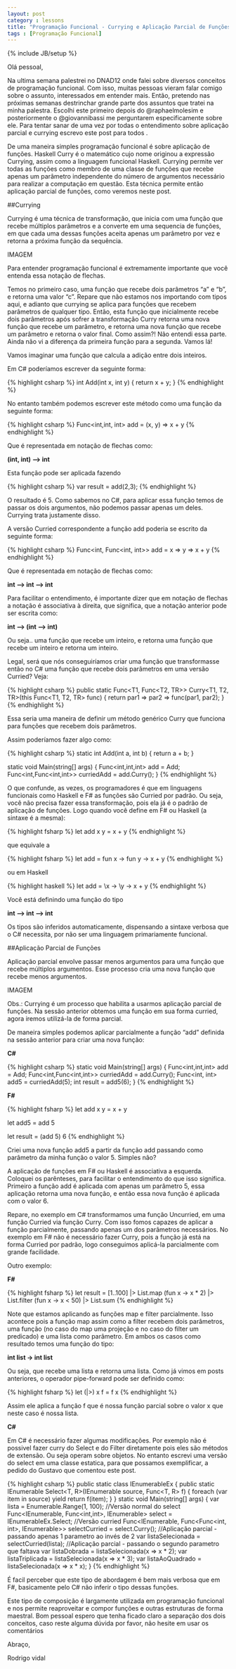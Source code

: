```yaml
---
layout: post
category : lessons
title: "Programação Funcional - Currying e Aplicação Parcial de Funções"
tags : [Programação Funcional]
---
```

{% include JB/setup %}

Olá pessoal,

Na ultima semana palestrei no DNAD12 onde falei sobre diversos conceitos de programação funcional. Com isso, muitas pessoas vieram falar comigo sobre o assunto, interessados em entender mais. Então, pretendo nas próximas semanas destrinchar grande parte dos assuntos que tratei na minha palestra. Escolhi este primeiro depois do @raphaelmolesim e posteriormente o @giovannibassi me perguntarem especificamente sobre ele. Para tentar sanar de uma vez por todas o entendimento sobre aplicação parcial e currying escrevo este post para todos  .

De uma maneira simples programação funcional é sobre aplicação de funções. Haskell Curry é o matemático cujo nome originou a expressão Currying, assim como a linguagem funcional Haskell. Currying permite ver todas as funções como membro de uma classe de funções que recebe apenas um parâmetro independente do número de argumentos necessário para realizar a computação em questão. Esta técnica permite então aplicação parcial de funções, como veremos neste post.

##Currying

Currying é uma técnica de transformação, que inicia com uma função que recebe múltiplos parâmetros e a converte em uma sequencia de funções, em que cada uma dessas funções aceita apenas um parâmetro por vez e retorna a próxima função da sequência.

IMAGEM

Para entender programação funcional é extremamente importante que você entenda essa notação de flechas.

Temos no primeiro caso, uma função que recebe dois parâmetros “a” e “b”, e retorna uma valor “c”. Repare que não estamos nos importando com tipos aqui, e adianto que currying se aplica para funções que recebem parâmetros de qualquer tipo. Então, esta função que inicialmente recebe dois parâmetros após sofrer a transformação Curry retorna uma nova função que recebe um parâmetro, e retorna uma nova função que recebe um parâmetro e retorna o valor final. Como assim?! Não entendi essa parte. Ainda não vi a diferença da primeira função para a segunda. Vamos lá!

Vamos imaginar uma função que calcula a adição entre dois inteiros.

Em C# poderíamos escrever da seguinte forma:

{% highlight csharp %}
int Add(int x, int y)
{
     return x + y;
}
{% endhighlight %}

No entanto também podemos escrever este método como uma função da seguinte forma:

 {% highlight csharp %}
Func<int,int, int> add = (x, y) => x + y
{% endhighlight %}

Que é representada em notação de flechas como:

**(int, int) –> int**

Esta função pode ser aplicada fazendo

 {% highlight csharp %}
var result = add(2,3);
{% endhighlight %}

O resultado é 5. Como sabemos no C#, para aplicar essa função temos de passar os dois argumentos, não podemos passar apenas um deles. Currying trata justamente disso.

A versão Curried correspondente a função add poderia se escrito da seguinte forma:

 {% highlight csharp %}
Func<int, Func<int, int>> add = x => y => x + y
{% endhighlight %}

Que é representada em notação de flechas como:

**int –> int –> int**

Para facilitar o entendimento, é importante dizer que em notação de flechas a notação é associativa à direita, que significa, que a notação anterior pode ser escrita como:

**int –> (int –> int)**

Ou seja.. uma função que recebe um inteiro, e retorna uma função que recebe um inteiro e retorna um inteiro.

Legal, será que nós conseguiríamos criar uma função que transformasse então no C# uma função que recebe dois parâmetros em uma versão Curried? Veja:

{% highlight csharp %}
public static Func<T1, Func<T2, TR>> Curry<T1, T2, TR>(this Func<T1, T2, TR> func)
{
    return par1 => par2 => func(par1, par2);
}
{% endhighlight %}

Essa seria uma maneira de definir um método genérico Curry que funciona para funções que recebem dois parâmetros.

Assim poderíamos fazer algo como:

{% highlight csharp %}
static int Add(int a, int b)
{
    return a + b;
}
 
static void Main(string[] args)
{
    Func<int,int,int> add = Add;
    Func<int,Func<int,int>> curriedAdd = add.Curry();
}
{% endhighlight %}

O que confunde, as vezes, os programadores é que em linguagens funcionais como Haskell e F# as funções são Curried por padrão. Ou seja, você não precisa fazer essa transformação, pois ela já é o padrão de aplicação de funções. Logo quando você define em F# ou Haskell (a sintaxe é a mesma):

 {% highlight fsharp %}
let add x y = x + y
{% endhighlight %}

que equivale a

 {% highlight fsharp %}
let add = fun x -> fun y -> x + y
{% endhighlight %}

ou em Haskell

 {% highlight haskell %}
let add = \x -> \y -> x + y
{% endhighlight %}

Você está definindo uma função do tipo

**int –> int –> int**

Os tipos são inferidos automaticamente, dispensando a sintaxe verbosa que o C# necessita, por não ser uma linguagem primariamente funcional.

##Aplicação Parcial de Funções

Aplicação parcial envolve passar menos argumentos para uma função que recebe múltiplos argumentos. Esse processo cria uma nova função que recebe menos argumentos.

IMAGEM

Obs.: Currying é um processo que habilita a usarmos aplicação parcial de funções. Na sessão anterior obtemos uma função em sua forma curried, agora iremos utilizá-la de forma parcial.

De maneira simples podemos aplicar parcialmente a função “add” definida na sessão anterior para criar uma nova função:

**C#**

{% highlight csharp %}
static void Main(string[] args)
{
    Func<int,int,int> add = Add;
    Func<int,Func<int,int>> curriedAdd = add.Curry();
    Func<int, int> add5 = curriedAdd(5);
    int result = add5(6);
}
{% endhighlight %}

**F#**

{% highlight fsharp %}
let add x y = x + y
 
let add5 = add 5
 
let result = (add 5) 6
{% endhighlight %}

Criei uma nova função add5 a partir da função add passando como parâmetro da minha função o valor 5. Simples não?

A aplicação de funções em F# ou Haskell é associativa a esquerda. Coloquei os parênteses, para facilitar o entendimento do que isso significa. Primeiro a função add é aplicada com apenas um parâmetro 5, essa aplicação retorna uma nova função, e então essa nova função é aplicada com o valor 6.

Repare, no exemplo em C# transformamos uma função Uncurried, em uma função Curried via função Curry. Com isso fomos capazes de aplicar a função parcialmente, passando apenas um dos parâmetros necessários. No exemplo em F# não é necessário fazer Curry, pois a função já está na forma Curried por padrão, logo conseguimos aplicá-la parcialmente com grande facilidade.

Outro exemplo:

**F#**

{% highlight fsharp %}
let result = [1..100]
                 |> List.map (fun x -> x * 2)
                 |> List.filter (fun x -> x < 50)
                 |> List.sum
{% endhighlight %}

Note que estamos aplicando as funções map e filter parcialmente. Isso acontece pois a função map assim como a filter recebem dois parâmetros, uma função (no caso do map uma projeção e no caso do filter um predicado) e uma lista como parâmetro. Em ambos os casos como resultado temos uma função do tipo:

**int list -> int list**

Ou seja, que recebe uma lista e retorna uma lista. Como já vimos em posts anteriores, o operador pipe-forward pode ser definido como:

{% highlight fsharp %}
let (|>) x f = f x
{% endhighlight %}

Assim ele aplica a função f que é nossa função parcial sobre o valor x que neste caso é nossa lista.

**C#**

Em C# é necessário fazer algumas modificações. Por exemplo não é possivel fazer curry do Select e do Filter diretamente pois eles são métodos de extensão. Ou seja operam sobre objetos. No entanto escrevi uma versão do select em uma classe estatica, para que possamos exemplificar, a pedido do Gustavo que comentou este post.

{% highlight csharp %}
public static class IEnumerableEx
{
    public static IEnumerable<R> Select<T, R>(IEnumerable<T> source, Func<T, R> f)
    {
        foreach (var item in source)
            yield return f(item);
    }
}
static void Main(string[] args)
{
    var lista = Enumerable.Range(1, 100);
    //Versão normal do select
    Func<IEnumerable<int>, Func<int,int>, IEnumerable<int>> select = IEnumerableEx.Select;
    //Versão curried
    Func<IEnumerable<int>, Func<Func<int, int>, IEnumerable<int>>> selectCurried = select.Curry();
    //Aplicação parcial - passando apenas 1 parametro ao invés de 2
    var listaSelecionada = selectCurried(lista);
    //Aplicação parcial - passando o segundo parametro que faltava
    var listaDobrada = listaSelecionada(x => x * 2);
    var listaTriplicada = listaSelecionada(x => x * 3);
    var listaAoQuadrado = listaSelecionada(x => x * x);
}
{% endhighlight %}

É facil perceber que este tipo de abordagem é bem mais verbosa que em F#, basicamente pelo C# não inferir o tipo dessas funções.

Este tipo de composição é largamente utilizada em programação funcional e nos permite reaproveitar e compor funções e outras estruturas de forma maestral. Bom pessoal espero que tenha ficado claro a separação dos dois conceitos, caso reste alguma dúvida por favor, não hesite em usar os comentários 

Abraço,

Rodrigo vidal